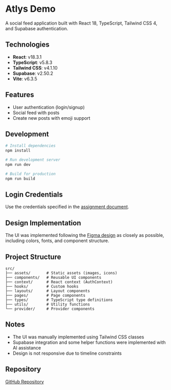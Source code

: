 # Atlys Demo

A social feed application built with React 18, TypeScript, Tailwind CSS 4, and Supabase authentication.

## Technologies

- **React**: v18.3.1
- **TypeScript**: v5.8.3
- **Tailwind CSS**: v4.1.10
- **Supabase**: v2.50.2
- **Vite**: v6.3.5

## Features

- User authentication (login/signup)
- Social feed with posts
- Create new posts with emoji support

## Development

```bash
# Install dependencies
npm install

# Run development server
npm run dev

# Build for production
npm run build
```

## Login Credentials

Use the credentials specified in the [assignment document](https://goatlys.notion.site/Atlys-Frontend-Hiring-Task-20ed57ef738880f7a56ec4bdfab0c246).

## Design Implementation

The UI was implemented following the [Figma design](https://www.figma.com/design/9il6CZ3STFOcYutSsGNA2v/Front-end-hiring-assignment?node-id=0-1&p=f&t=PYXfud7ehEetpIQD-0) as closely as possible, including colors, fonts, and component structure.

## Project Structure

```
src/
├── assets/       # Static assets (images, icons)
├── components/   # Reusable UI components
├── context/      # React context (AuthContext)
├── hooks/        # Custom hooks
├── layouts/      # Layout components
├── pages/        # Page components
├── types/        # TypeScript type definitions
├── utils/        # Utility functions
└── provider/     # Provider components
```

## Notes

- The UI was manually implemented using Tailwind CSS classes
- Supabase integration and some helper functions were implemented with AI assistance
- Design is not responsive due to timeline constraints

## Repository

[GitHub Repository](https://github.com/devanshsaini/posts-demo)
